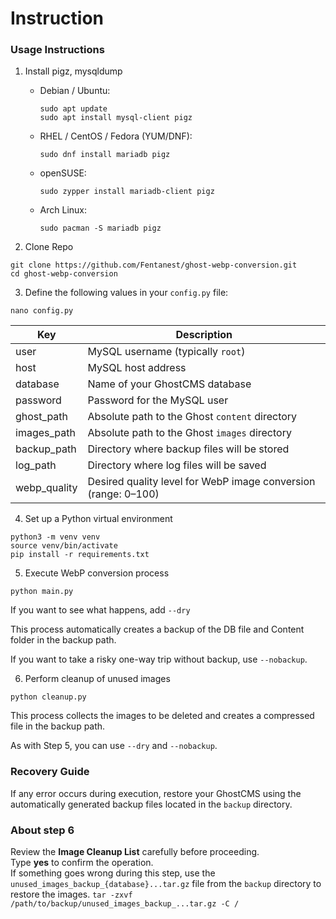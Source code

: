 # Instruction

### Usage Instructions

1. Install pigz, mysqldump
   - Debian / Ubuntu:
     ```
     sudo apt update
     sudo apt install mysql-client pigz
     ```
   - RHEL / CentOS / Fedora (YUM/DNF):
     ```
     sudo dnf install mariadb pigz
     ```
   - openSUSE:
     ```
     sudo zypper install mariadb-client pigz
     ```
   - Arch Linux:
     ```
     sudo pacman -S mariadb pigz
     ```

2. Clone Repo
```
git clone https://github.com/Fentanest/ghost-webp-conversion.git
cd ghost-webp-conversion
```

3. Define the following values in your `config.py` file:
```
nano config.py
```

| Key | Description |
|---|---|
| user | MySQL username (typically `root`) |
| host | MySQL host address |
| database | Name of your GhostCMS database |
| password | Password for the MySQL user |
| ghost_path | Absolute path to the Ghost `content` directory |
| images_path | Absolute path to the Ghost `images` directory |
| backup_path | Directory where backup files will be stored |
| log_path | Directory where log files will be saved |
| webp_quality | Desired quality level for WebP image conversion (range: 0–100) |

4. Set up a Python virtual environment
```
python3 -m venv venv
source venv/bin/activate
pip install -r requirements.txt
```

5. Execute WebP conversion process
```
python main.py
```

If you want to see what happens, add `--dry`

This process automatically creates a backup of the DB file and Content folder in the backup path.

If you want to take a risky one-way trip without backup, use `--nobackup`.

6. Perform cleanup of unused images
```
python cleanup.py
```

This process collects the images to be deleted and creates a compressed file in the backup path.

As with Step 5, you can use `--dry` and `--nobackup`.

### Recovery Guide

If any error occurs during execution, restore your GhostCMS using the automatically generated backup files located in the `backup` directory.

### About step 6

Review the **Image Cleanup List** carefully before proceeding.  
Type **yes** to confirm the operation.  
If something goes wrong during this step, use the `unused_images_backup_{database}...tar.gz` file from the `backup` directory to restore the images.
`tar -zxvf /path/to/backup/unused_images_backup_...tar.gz -C /`
